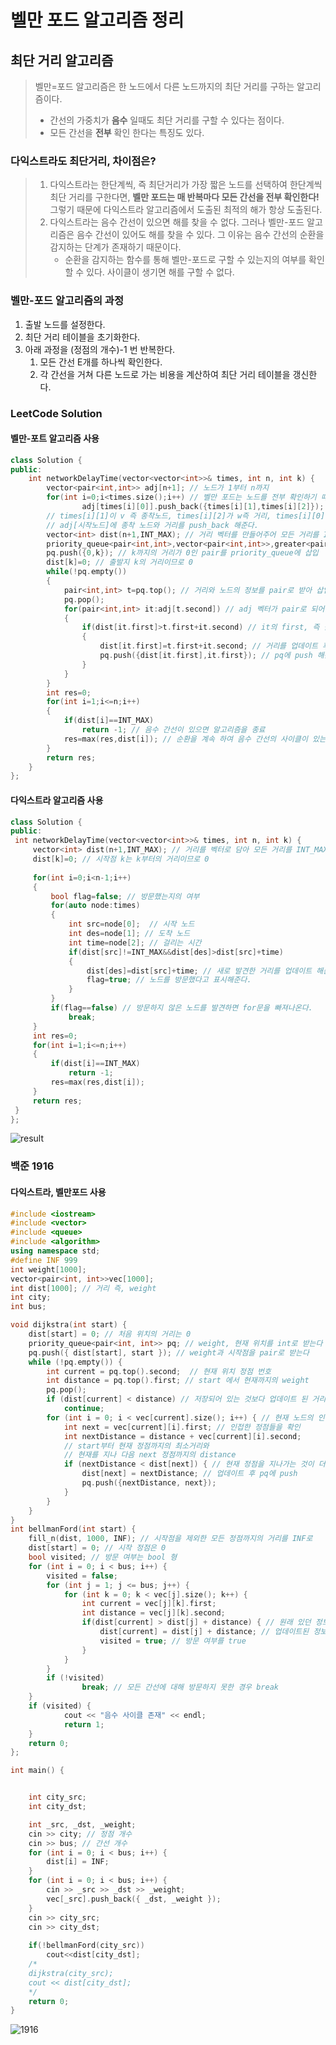 벨만 포드 알고리즘 정리
=======================
## 최단 거리 알고리즘
> 벨만=포드 알고리즘은 한 노드에서 다른 노드까지의 최단 거리를 구하는 알고리즘이다. 
> - 간선의 가중치가 __음수__ 일때도 최단 거리를 구할 수 있다는 점이다. 
> - 모든 간선을 __전부__ 확인 한다는 특징도 있다.
### 다익스트라도 최단거리, 차이점은?
> 1. 다익스트라는 한단계씩, 즉 최단거리가 가장 짧은 노드를 선택하여 한단계씩 최단 거리를 구한다면, __벨만 포드는 매 반복마다 모든 간선을 전부 확인한다!__ 그렇기 때문에 다익스트라 알고리즘에서 도출된 최적의 해가 항상 도출된다.
> 2. 다익스트라는 음수 간선이 있으면 해를 찾을 수 없다. 그러나 벨만-포드 알고리즘은 음수 간선이 있어도 해를 찾을 수 있다. 그 이유는 음수 간선의 순환을 감지하는 단계가 존재하기 때문이다.
>    - 순환을 감지하는 함수를 통해 벨만-포드로 구할 수 있는지의 여부를 확인할 수 있다. 사이클이 생기면 해를 구할 수 없다. 
### 벨만-포드 알고리즘의 과정
1. 출발 노드를 설정한다.
2. 최단 거리 테이블을 초기화한다.
3. 아래 과정을 (정점의 개수)-1 번 반복한다. 
    1. 모든 간선 E개를 하나씩 확인한다.
    2. 각 간선을 거쳐 다른 노드로 가는 비용을 계산하여 최단 거리 테이블을 갱신한다.   
### LeetCode Solution
#### 벨만-포트 알고리즘 사용
```C++
class Solution {
public:
    int networkDelayTime(vector<vector<int>>& times, int n, int k) {
        vector<pair<int,int>> adj[n+1]; // 노드가 1부터 n까지
        for(int i=0;i<times.size();i++) // 벨만 포드는 노드를 전부 확인하기 때문에 times의 size만큼 돈다. 모든 노드의 정보를 아는 것이 벨만 포트이기 때문이다. 
                adj[times[i][0]].push_back({times[i][1],times[i][2]}); 
		// times[i][1]이 v 즉 종착노드, times[i][2]가 w즉 거리, times[i][0]이 시작 노드이다.
		// adj[시작노드]에 종착 노드와 거리를 push_back 해준다.
        vector<int> dist(n+1,INT_MAX); // 거리 벡터를 만들어주어 모든 거리를 INT_MAX로 둔다.
        priority_queue<pair<int,int>,vector<pair<int,int>>,greater<pair<int,int>>> pq; // 우선순위큐를 사용한다.
        pq.push({0,k}); // k까지의 거리가 0인 pair를 priority_queue에 삽입
        dist[k]=0; // 출발지 k의 거리이므로 0
        while(!pq.empty())
        {
            pair<int,int> t=pq.top(); // 거리와 노드의 정보를 pair로 받아 삽입
            pq.pop();
            for(pair<int,int> it:adj[t.second]) // adj 벡터가 pair로 되어 있으니 끝까지 받아온다
            {
                if(dist[it.first]>t.first+it.second) // it의 first, 즉 출발 노드의 거리 정보가 새로 알게된 거리 정보+원래의 거리 정보의 합 보다 크면(알게된 정보가 작으면)
                {
                    dist[it.first]=t.first+it.second; // 거리를 업데이트 후 
                    pq.push({dist[it.first],it.first}); // pq에 push 해준다.
                }
            }
        }
        int res=0;
        for(int i=1;i<=n;i++)
        {
            if(dist[i]==INT_MAX)
                return -1; // 음수 간선이 있으면 알고리즘을 종료
            res=max(res,dist[i]); // 순환을 계속 하여 음수 간선의 사이클이 있는지를 확인한다. 
        }
		return res;
	}
};
```

#### 다익스트라 알고리즘 사용
```C++
class Solution {
public:
 int networkDelayTime(vector<vector<int>>& times, int n, int k) {
     vector<int> dist(n+1,INT_MAX); // 거리를 벡터로 담아 모든 거리를 INT_MAX로 둔다
     dist[k]=0; // 시작점 k는 k부터의 거리이므로 0
     
     for(int i=0;i<n-1;i++)
     {
         bool flag=false; // 방문했는지의 여부
         for(auto node:times)
         {
             int src=node[0];  // 시작 노드
             int des=node[1]; // 도착 노드
             int time=node[2]; // 걸리는 시간
             if(dist[src]!=INT_MAX&&dist[des]>dist[src]+time)
             {
                 dist[des]=dist[src]+time; // 새로 발견한 거리를 업데이트 해준 후
                 flag=true; // 노드를 방문했다고 표시해준다.
             }
         }
         if(flag==false) // 방문하지 않은 노드를 발견하면 for문을 빠져나온다. 
             break;
     }
     int res=0;
     for(int i=1;i<=n;i++)
     {
         if(dist[i]==INT_MAX)
             return -1;
         res=max(res,dist[i]);
     }
     return res;
 }
};
```
![result](https://github.com/kb081544/Data-Structure-2022/blob/main/HW13/Accepted.png)   

### 백준 1916
#### 다익스트라, 벨만포드 사용
```C++
#include <iostream>
#include <vector>
#include <queue>
#include <algorithm>
using namespace std;
#define INF 999
int weight[1000];
vector<pair<int, int>>vec[1000];
int dist[1000]; // 거리 즉, weight
int city;
int bus;

void dijkstra(int start) {
	dist[start] = 0; // 처음 위치의 거리는 0
	priority_queue<pair<int, int>> pq; // weight, 현재 위치를 int로 받는다
	pq.push({ dist[start], start }); // weight과 시작점을 pair로 받는다
	while (!pq.empty()) {
		int current = pq.top().second;  // 현재 위치 정점 번호
		int distance = pq.top().first; // start 에서 현재까지의 weight
		pq.pop();
		if (dist[current] < distance) // 저장되어 있는 것보다 업데이트 된 거리가 크면 패스
			continue;
		for (int i = 0; i < vec[current].size(); i++) { // 현재 노드의 인접 노드들을 확인
			int next = vec[current][i].first; // 인접한 정점들을 확인
			int nextDistance = distance + vec[current][i].second; 
			// start부터 현재 정점까지의 최소거리와
			// 현재를 지나 다음 next 정점까지의 distance
			if (nextDistance < dist[next]) { // 현재 정점을 지나가는 것이 더 가까우면
				dist[next] = nextDistance; // 업데이트 후 pq에 push
				pq.push({nextDistance, next}); 
			}
		}
	}
}
int bellmanFord(int start) {
	fill_n(dist, 1000, INF); // 시작점을 제외한 모든 정점까지의 거리를 INF로
	dist[start] = 0; // 시작 정점은 0
	bool visited; // 방문 여부는 bool 형
	for (int i = 0; i < bus; i++) {
		visited = false;
		for (int j = 1; j <= bus; j++) {
			for (int k = 0; k < vec[j].size(); k++) {
				int current = vec[j][k].first;
				int distance = vec[j][k].second;
				if(dist[current] > dist[j] + distance) { // 원래 있던 정보가 업데이트 된 정보보다 크면
					dist[current] = dist[j] + distance; // 업데이트된 정보를 원래 정보로 업데이트
					visited = true; // 방문 여부를 true
				}
			}
		}
		if (!visited)
				break; // 모든 간선에 대해 방문하지 못한 경우 break
	}
	if (visited) {
			cout << "음수 사이클 존재" << endl;
			return 1;
	}
	return 0;
};

int main() {


	int city_src;
	int city_dst;

	int _src, _dst, _weight;
	cin >> city; // 정점 개수
	cin >> bus; // 간선 개수
	for (int i = 0; i < bus; i++) {
		dist[i] = INF;
	}
	for (int i = 0; i < bus; i++) {
		cin >> _src >> _dst >> _weight;
		vec[_src].push_back({ _dst, _weight });
	}
	cin >> city_src;
	cin >> city_dst;
	
	if(!bellmanFord(city_src))
		cout<<dist[city_dst];
	/*
	dijkstra(city_src);
	cout << dist[city_dst];
	*/
	return 0;
}
```   
![1916](https://github.com/kb081544/Data-Structure-2022/blob/main/HW13/result.png)
